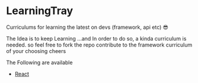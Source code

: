 # LearningTray
Curriculums for learning the latest on devs (framework, api etc) :sunglasses:

The Idea is to keep Learning ...and In order to do so, a kinda curriculum is needed. so feel free to fork the repo contribute to the framework curriculum of your choosing
cheers

The Following are available 

- [React](#react.md)

